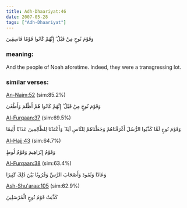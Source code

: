 ```yaml
---
title: Adh-Dhaariyat:46
date: 2007-05-28
tags: ["Adh-Dhaariyat"]
---
```

وَقَوْمَ نُوحٍ مِنْ قَبْلُ ۖ إِنَّهُمْ كَانُوا قَوْمًا فَاسِقِينَ
### meaning: 
And the people of Noah aforetime. Indeed, they were a transgressing lot.
### similar verses: 

[An-Najm:52](/53/52) (sim:85.2%)

وَقَوْمَ نُوحٍ مِنْ قَبْلُ ۖ إِنَّهُمْ كَانُوا هُمْ أَظْلَمَ وَأَطْغَىٰ

[Al-Furqaan:37](/25/37) (sim:69.5%)

وَقَوْمَ نُوحٍ لَمَّا كَذَّبُوا الرُّسُلَ أَغْرَقْنَاهُمْ وَجَعَلْنَاهُمْ لِلنَّاسِ آيَةً ۖ وَأَعْتَدْنَا لِلظَّالِمِينَ عَذَابًا أَلِيمًا

[Al-Hajj:43](/22/43) (sim:64.7%)

وَقَوْمُ إِبْرَاهِيمَ وَقَوْمُ لُوطٍ

[Al-Furqaan:38](/25/38) (sim:63.4%)

وَعَادًا وَثَمُودَ وَأَصْحَابَ الرَّسِّ وَقُرُونًا بَيْنَ ذَٰلِكَ كَثِيرًا

[Ash-Shu'araa:105](/26/105) (sim:62.9%)

كَذَّبَتْ قَوْمُ نُوحٍ الْمُرْسَلِينَ
